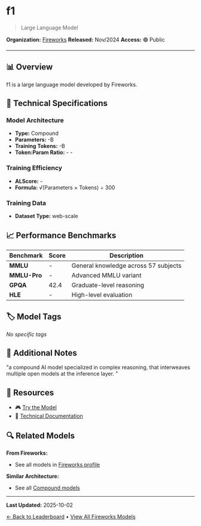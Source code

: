 # f1

> Large Language Model

**Organization:** [Fireworks](../../labs/fireworks.md)
**Released:** Nov/2024
**Access:** 🟢 Public

---

## 📊 Overview

f1 is a large language model developed by Fireworks.

## 🔧 Technical Specifications

### Model Architecture
- **Type:** Compound
- **Parameters:** -B
- **Training Tokens:** -B
- **Token:Param Ratio:** - -

### Training Efficiency
- **ALScore:** -
- **Formula:** √(Parameters × Tokens) ÷ 300

### Training Data
- **Dataset Type:** web-scale

## 📈 Performance Benchmarks

| Benchmark | Score | Description |
|-----------|-------|-------------|
| **MMLU** | - | General knowledge across 57 subjects |
| **MMLU-Pro** | - | Advanced MMLU variant |
| **GPQA** | 42.4 | Graduate-level reasoning |
| **HLE** | - | High-level evaluation |

## 🏷️ Model Tags

_No specific tags_

## 📝 Additional Notes

"a compound AI model specialized in complex reasoning, that interweaves multiple open models at the inference layer. "

## 🔗 Resources

- 🎮 [Try the Model](https://fireworks.ai/models/fireworks/f1-preview/playground)
- 📄 [Technical Documentation](https://fireworks.ai/blog/fireworks-compound-ai-system-f1)

## 🔍 Related Models

**From Fireworks:**
- See all models in [Fireworks profile](../../labs/fireworks.md)

**Similar Architecture:**
- See all [Compound models](../../architectures/compound.md)

---

**Last Updated:** 2025-10-02

[← Back to Leaderboard](../../README.md) • [View All Fireworks Models](../../labs/fireworks.md)
